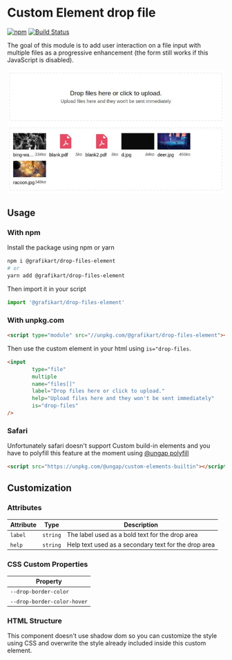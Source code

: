 # Custom Element drop file

[![npm](https://img.shields.io/npm/v/@grafikart/drop-files-element.svg)](http://npm.im/@grafikart/drop-files-element)
[![Build Status](https://travis-ci.org/Grafikart/CustomElement-DropFiles.svg?branch=master)](https://travis-ci.org/Grafikart/CustomElement-DropFiles)

The goal of this module is to add user interaction on a file input with multiple files as a progressive enhancement (the form still works if this JavaScript is disabled).

![](preview.jpg)

## Usage

### With npm

Install the package using npm or yarn

```bash
npm i @grafikart/drop-files-element
# or
yarn add @grafikart/drop-files-element
```

Then import it in your script

```js
import '@grafikart/drop-files-element'
```

### With unpkg.com

```html
<script type="module" src="//unpkg.com/@grafikart/drop-files-element"></script>
```

Then use the custom element in your html using `is="drop-files`.

```html
<input
        type="file"
        multiple
        name="files[]"
        label="Drop files here or click to upload."
        help="Upload files here and they won't be sent immediately"
        is="drop-files"
/>
```

### Safari

Unfortunately safari doesn't support Custom build-in elements and you have to polyfill this feature at the moment using [@ungap polyfill](https://github.com/ungap/custom-elements-builtin)

```html
<script src="https://unpkg.com/@ungap/custom-elements-builtin"></script>
```

## Customization

### Attributes

| Attribute | Type     | Description                                          |
|-----------|----------|------------------------------------------------------|
| `label`   | `string` | The label used as a bold text for the drop area      |
| `help`   | `string` | Help text used as a secondary text for the drop area  |

### CSS Custom Properties

| Property                    |
|-----------------------------|
| `--drop-border-color`       |
| `--drop-border-color-hover` |

### HTML Structure

This component doesn't use shadow dom so you can customize the style using CSS and overwrite the style already included inside this custom element.
